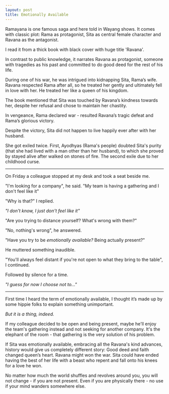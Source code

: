 ```yaml
---
layout: post
title: Emotionally Available
---
```



Ramayana is one famous saga and here told in Wayang shows. It comes with classic plot: Rama as protagonist, Sita as central female character and Ravana as the antagonist.

I read it from a thick book with black cover with huge title 'Ravana'.

In contrast to public knowledge, it narrates Ravana as protagonist, someone with tragedies as his past and committed to do good deed for the rest of his life.

During one of his war, he was intrigued into kidnapping Sita, Rama’s wife. Ravana respected Rama after all, so he treated her gently and ultimately fell in love with her. He treated her like a queen of his kingdom.

The book mentioned that Sita was touched by Ravana’s kindness towards her, despite her refusal and chose to maintain her chastity.

In vengeance, Rama declared war - resulted Ravana’s tragic defeat and Rama’s glorious victory.

Despite the victory, Sita did not happen to live happily ever after with her husband. 

She got exiled twice. First, Ayodhyas (Rama's people) doubted Sita's purity (that she had lived with a man other than her husband), to which she proved by stayed alive after walked on stones of fire. The second exile due to her childhood curse.


---

On Friday a colleague stopped at my desk and took a seat beside me.

"I'm looking for a company", he said. "My team is having a gathering and I don't feel like it"

"Why is that?" I replied.
 
*"I don't know, I just don't feel like it"*

"Are you trying to distance yourself? What's wrong with them?"

"No, nothing's wrong", he answered.

"Have you try to be *emotionally available?* Being actually present?"  
  
He muttered something inaudible.

"You'll always feel distant if you're not open to what they bring to the table", I continued.

Followed by silence for a time.

*"I guess for now I choose not to..."*

---

First time I heard the term of emotionally available, I thought it’s made up by some hippie folks to explain something unimportant.

*But it is a thing, indeed.*

If my colleague decided to be open and being present, maybe he'll enjoy the team's gathering instead and not seeking for another company. It's the elephant of the room - that gathering is the very solution of his problem.

If Sita was emotionally available, embracing all the Ravana's kind advances, history would give us completely different story: Good deed and faith changed queen’s heart. Ravana might won the war. Sita could have ended having the best of her life with a beast who repent and fall onto his knees for a love he won.


No matter how much the world shuffles and revolves around you, you will not change - if you are not present. Even if you are physically there - no use if your mind wanders somewhere else.